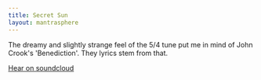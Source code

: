 ```yaml
---              
title: Secret Sun
layout: mantrasphere              
---              
```


The dreamy and slightly strange feel of the 5/4 tune put me in mind of John Crook's 'Benediction'. They lyrics stem from that.

[Hear on soundcloud](https://m.soundcloud.com/mantrasphere/secret-sun)
